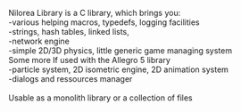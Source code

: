 Nilorea Library is a C library, which brings you:<br />
-various helping macros, typedefs, logging facilities<br />
-strings, hash tables, linked lists,<br />
-network engine<br />
-simple 2D/3D physics, little generic game managing system<br />
Some more If used with the Allegro 5 library<br />
-particle system, 2D isometric engine, 2D animation system<br />
-dialogs and ressources manager<br />
<br />
Usable as a monolith library or a collection of files
